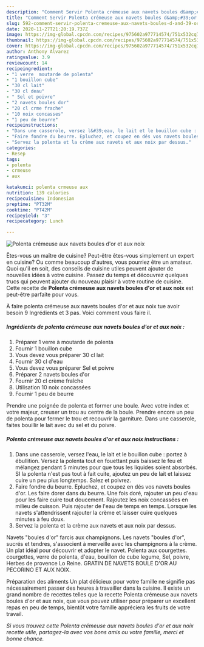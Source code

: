 ```yaml
---
description: "Comment Servir Polenta crémeuse aux navets boules d&amp;#39;or et aux noix"
title: "Comment Servir Polenta crémeuse aux navets boules d&amp;#39;or et aux noix"
slug: 592-comment-servir-polenta-cremeuse-aux-navets-boules-d-and-39-or-et-aux-noix
date: 2020-11-27T21:20:19.737Z
image: https://img-global.cpcdn.com/recipes/975602a977714574/751x532cq70/polenta-cremeuse-aux-navets-boules-dor-et-aux-noix-photo-principale-de-la-recette.jpg
thumbnail: https://img-global.cpcdn.com/recipes/975602a977714574/751x532cq70/polenta-cremeuse-aux-navets-boules-dor-et-aux-noix-photo-principale-de-la-recette.jpg
cover: https://img-global.cpcdn.com/recipes/975602a977714574/751x532cq70/polenta-cremeuse-aux-navets-boules-dor-et-aux-noix-photo-principale-de-la-recette.jpg
author: Anthony Alvarez
ratingvalue: 3.9
reviewcount: 14
recipeingredient:
- "1 verre  moutarde de polenta"
- "1 bouillon cube"
- "30 cl lait"
- "30 cl deau"
- " Sel et poivre"
- "2 navets boules dor"
- "20 cl crme frache"
- "10 noix concasses"
- "1 peu de beurre"
recipeinstructions:
- "Dans une casserole, versez l&#39;eau, le lait et le bouillon cube : portez à ébullition. Versez la polenta tout en fouettant puis baissez le feu et mélangez pendant 5 minutes pour que tous les liquides soient absorbés. SI la polenta n&#39;est pas tout à fait cuite, ajoutez un peu de lait et laissez cuire un peu plus longtemps. Salez et poivrez."
- "Faire fondre du beurre. Epluchez, et coupez en dés vos navets boules d&#39;or. Les faire dorer dans du beurre. Une fois doré, rajouter un peu d&#39;eau pour les faire cuire tout doucement. Rajoutez les noix concassées en milieu de cuisson. Puis rajouter de l&#39;eau de temps en temps. Lorsque les navets s&#39;attendrissent rajouter la crème et laisser cuire quelques minutes à feu doux."
- "Servez la polenta et la crème aux navets et aux noix par dessus."
categories:
- Resep
tags:
- polenta
- crmeuse
- aux

katakunci: polenta crmeuse aux 
nutrition: 139 calories
recipecuisine: Indonesian
preptime: "PT32M"
cooktime: "PT42M"
recipeyield: "3"
recipecategory: Lunch

---
```



![Polenta crémeuse aux navets boules d&#39;or et aux noix](https://img-global.cpcdn.com/recipes/975602a977714574/751x532cq70/polenta-cremeuse-aux-navets-boules-dor-et-aux-noix-photo-principale-de-la-recette.jpg)

Êtes-vous un maître de cuisine? Peut-être êtes-vous simplement un expert en cuisine? Ou comme beaucoup d'autres, vous pourriez être un amateur. Quoi qu'il en soit, des conseils de cuisine utiles peuvent ajouter de nouvelles idées à votre cuisine. Passez du temps et découvrez quelques trucs qui peuvent ajouter du nouveau plaisir à votre routine de cuisine. Cette recette de <strong> Polenta crémeuse aux navets boules d&#39;or et aux noix </strong> est peut-être parfaite pour vous.

<!--inarticleads1-->

À faire polenta crémeuse aux navets boules d&#39;or et aux noix tue avoir besoin 9 Ingrédients et 3 pas. Voici comment vous faire il.

##### Ingrédients de polenta crémeuse aux navets boules d&#39;or et aux noix :

1. Préparer 1 verre à moutarde de polenta
1. Fournir 1 bouillon cube
1. Vous devez vous préparer 30 cl lait
1. Fournir 30 cl d&#39;eau
1. Vous devez vous préparer  Sel et poivre
1. Préparer 2 navets boules d&#39;or
1. Fournir 20 cl crème fraîche
1. Utilisation 10 noix concassées
1. Fournir 1 peu de beurre


Prendre une poignée de polenta et former une boule. Avec votre index et votre majeur, creuser un trou au centre de la boule. Prendre encore un peu de polenta pour fermer le trou et recouvrir la garniture. Dans une casserole, faites bouillir le lait avec du sel et du poivre. 

<!--inarticleads2-->

##### Polenta crémeuse aux navets boules d&#39;or et aux noix instructions :

1. Dans une casserole, versez l&#39;eau, le lait et le bouillon cube : portez à ébullition. Versez la polenta tout en fouettant puis baissez le feu et mélangez pendant 5 minutes pour que tous les liquides soient absorbés. SI la polenta n&#39;est pas tout à fait cuite, ajoutez un peu de lait et laissez cuire un peu plus longtemps. Salez et poivrez.
1. Faire fondre du beurre. Epluchez, et coupez en dés vos navets boules d&#39;or. Les faire dorer dans du beurre. Une fois doré, rajouter un peu d&#39;eau pour les faire cuire tout doucement. Rajoutez les noix concassées en milieu de cuisson. Puis rajouter de l&#39;eau de temps en temps. Lorsque les navets s&#39;attendrissent rajouter la crème et laisser cuire quelques minutes à feu doux.
1. Servez la polenta et la crème aux navets et aux noix par dessus.


Navets &#34;boules d&#39;or&#34; farcis aux champignons. Les navets &#34;boules d&#39;or&#34;, sucrés et tendres, s&#39;associent à merveille avec les champignons à la crème. Un plat idéal pour découvrir et adopter le navet. Polenta aux courgettes. courgettes, verre de polenta, d&#39;eau, bouillon de cube legume, Sel, poivre, Herbes de provence Lo Reine. GRATIN DE NAVETS BOULE D&#39;OR AU PECORINO ET AUX NOIX. 

<!--inarticleads1-->

<p>
Préparation des aliments Un plat délicieux pour votre famille ne signifie pas nécessairement passer des heures à travailler dans la cuisine. Il existe un grand nombre de recettes telles que la recette Polenta crémeuse aux navets boules d&#39;or et aux noix, que vous pouvez utiliser pour préparer un excellent repas en peu de temps, bientôt votre famille appréciera les fruits de votre travail.
</p>

<p>
<i>Si vous trouvez cette Polenta crémeuse aux navets boules d&#39;or et aux noix recette utile, partagez-la avec vos bons amis ou votre famille, merci et bonne chance.</i>
</p>
